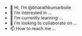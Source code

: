 - 👋 Hi, I’m @bharathkumarbolle
- 👀 I’m interested in ...
- 🌱 I’m currently learning ...
- 💞️ I’m looking to collaborate on ...
- 📫 How to reach me ...

<!---
bharathkumarbolle/bharathkumarbolle is a ✨ special ✨ repository because its `README.md` (this file) appears on your GitHub profile.
You can click the Preview link to take a look at your changes.
--->

